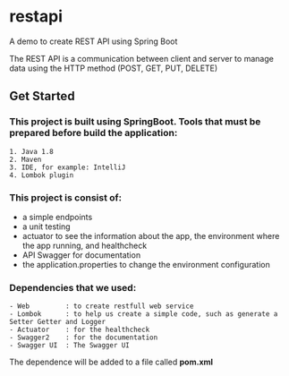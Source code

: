 # restapi
A demo to create REST API using Spring Boot

The REST API is a communication between client and server to manage data using the HTTP method (POST, GET, PUT, DELETE)

## Get Started 

### This project is built using SpringBoot. Tools that must be prepared before build the application:
```
1. Java 1.8
2. Maven
3. IDE, for example: IntelliJ
4. Lombok plugin
```

### This project is consist of:
- a simple endpoints
- a unit testing
- actuator to see the information about the app, the environment where the app running, and healthcheck
- API Swagger for documentation
- the application.properties to change the environment configuration

### Dependencies that we used:
```
- Web         : to create restfull web service
- Lombok      : to help us create a simple code, such as generate a Setter Getter and Logger
- Actuator    : for the healthcheck
- Swagger2    : for the documentation 
- Swagger UI  : The Swagger UI
```
The dependence will be added to a file called **pom.xml**

